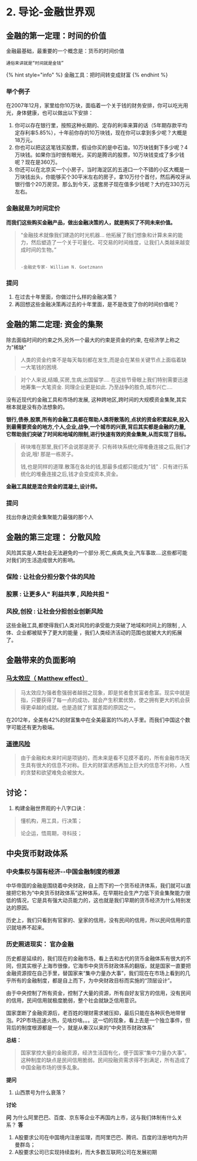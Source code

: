 # 2. 导论-金融世界观

##  金融的第一定理：时间的价值

金融最基础，最重要的一个概念是：货币的时间价值

```
通俗来讲就是“时间就是金钱”
```

{% hint style="info" %}
金融工具：把时间转变成财富
{% endhint %}

### 举个例子

 在2007年12月，家里给你10万块，面临着一个关于钱的财务安排，你可以吃光用光，身体健康，也可以做出以下安排：

1. 你可以存在银行里，按照这种长期的、定存的利率来算的话（5年期存款平均定存利率5.85%），十年前你存的10万块钱，现在你可以拿到多少呢？大概是18万元。
2. 你也可以把这这笔钱买股票，假设你买的是中石油，10万块钱剩下多少呢？4万块钱。如果你当时很有眼光，买的是腾讯的股票，10万块钱变成了多少钱呢？现在是360万。  
3. 你还可以在北京买一个小房子，当时海淀区的五道口一个不错的小区大概是一万块钱出头，你能够买个30平米左右的房子，拿10万付个首付，然后再咬牙从银行借个20万房贷。那么到今天，这套房子现在值多少钱呢？大约在330万元左右。

### 金融就是为时间定价

**而我们这些购买金融产品，做出金融决策的人，就是购买了不同未来价值。**

> “金融技术就像我们建造的时光机器… 他拓展了我们想象和计算未来的能力，然后塑造了一个关于可量化、可交易的时间维度，让我们人类越来越变成时间的生物。”
>
>                                                                                            -金融史专家- William N. Goetzmann

### 提问

1. 在过去十年里面，你做过什么样的金融决策？
2. 再回想这些金融决策再过去的十年里面，是不是改变了你的时间价值呢？

## 金融的第二定理: 资金的集聚

除去面临时间的约束之外,另外一个最大的约束是资金的约束, 在经济学上称之为"稀缺"

> 人类的资金约束不是每天每刻都在发生,而是会在某些关键节点上面临着缺一大笔钱的困境.

> 对个人来说,结婚,买房,生病,出国留学.... 在这些节骨眼上我们特别需要迅速地筹集一大笔资金. 同理企业更是如此. 乃至战争的胜负,城市兴亡....

没有近现代的金融工具和市场的发展, 这种跨地区,跨时间的大规模资金集聚,其实根本就是没有办法想象的。

**银行,债券,股票,所有的金融工具都在帮助人类将散落的,点状的资金积累起来,投入到最需要资金的地方,个人,企业,战争,一个城市的兴衰,背后其实都是金融的力量,它帮助我们突破了时间和地域的限制,进行快速有效的资金集聚,从而实现了目标。**

> 砖块堆在那里,我们不会说那是房子. 只有砖块系统化得堆叠连接之后,我们才会说,哦! 那是一栋房子。
>
> 钱,也是同样的道理.散落在各处的钱,那最多成都只能成为"钱" . 只有进行系统化的堆叠连接之后,钱才会变成资本,资金。

**金融工具就是混合资金的混凝土,设计师。**

### 提问

找出你身边资金集聚能力最强的那个人

## 金融的第三定理： 分散风险

风险其实是人类社会无法避免的一个部分.死亡,疾病,失业,汽车事故....这些都可能对我们的生活造成很大的影响。

### 保险 : 让社会分担分散个体的风险

### 股票 : 让更多人" 利益共享 , 风险共担 "

### 风投,创投 : 让社会分担创业创新风险

这些金融工具,都使得我们人类对风险的承受能力突破了地域和时间上的限制 , 人体、企业都被赋予了更大的能量 ，我们人类经济活动的范围也就被大大的拓展了。

## 金融带来的负面影响

### [马太效应（ **Matthew effect**）](https://zh.wikipedia.org/wiki/%E9%A9%AC%E5%A4%AA%E6%95%88%E5%BA%94)

> 马太效应为强者愈强弱者越弱之现象，即是贫者愈贫富者愈富。现实中就是指，只要获得了每一点的成功，就会产生积累优势，使之拥有更大的机会获得更卓越的成就。也是造就了贫富差距的原因之一。

在2012年，全美有42%的财富集中在全美最富的1%的人手里。而我们中国这个数字可能还有更为极端。

### [道德风险](https://zh.wikipedia.org/wiki/%E9%81%93%E5%BE%B7%E9%A3%8E%E9%99%A9)

> 由于金融和未来时间是项链的，而未来是看不见摸不着的，所有金融市场天生具有很大的信息不对称。巨大的财富诱惑再加上巨大的信息不对称，人性的贪婪和欲望难免会被放大。



## 讨论：

1.  构建金融世界观的十八字口诀： 

> 懂机构，用工具，行决策；
>
>   论企运，悟周期，寻科技；



## 中央货币财政体系

### 中央集权与国有经济--中国金融制度的根源

中华帝国的金融是围绕着中央财政，自上而下的一个货币经济体系，我们就可以直接把它称为“中央货币财政体系”这种体系，在早期社会生产力低下资金集聚能力很低的情况，它是具有强大动员能力的，这也就是我们早期的货币经济为什么特别发达的原因。

历史上，我们只看到有官家的、皇家的信用，没有民间的信用，所以民间信用的意识就培养不起来。

### 历史照进现实： 官办金融

历史都是延续的，我们现在的金融市场，看上去和古代的货币金融体系有很大的不同，但其实根子上海市很像，它海市中央货币财政体系的翻版，就是国家一直要把金融资源捏在自己手里，替国家来“集中力量办大事”，我们现在在市场上看到的几乎所有的金融制度，都是自上而下，为中央财政目标而实施的“顶层设计”。

由于中央控制了所有资金，控制了大量的资源，所有自好友官方的信用，没有民间的信用，民间信用就极度脆弱，整个社会就缺乏信用意识。


国家垄断了金融资源后，老百姓的理财需求被压抑，最后只能在各种灰色地带冒泡。P2P市场迅速火热，见啥炒啥。。。这一切的现象，看上去是一个独立事件，但背后的制度根源都是一个，就是从秦汉以来的“中央货币财政体系”

**总结：**
> 国家掌控大量的金融资源，经济生活国有化，便于国家“集中力量办大事”。
> 这种制度的缺点是民间信用脆弱。民间投融资需求得不到满足，所有造成了中国金融市场的很多乱象。

**提问**
1. 山西票号为什么衰落？

**讨论**

 **问** 为什么阿里巴巴、百度、京东等企业不再国内上市，这与我们体制有什么关系？
 **答**
 1. A股要求公司在中国境内注册监理，而阿里巴巴、腾讯、百度的注册地均为开曼群岛；
 2. A股要求公司已实现持续盈利，而大多数互联网公司在发展初期
